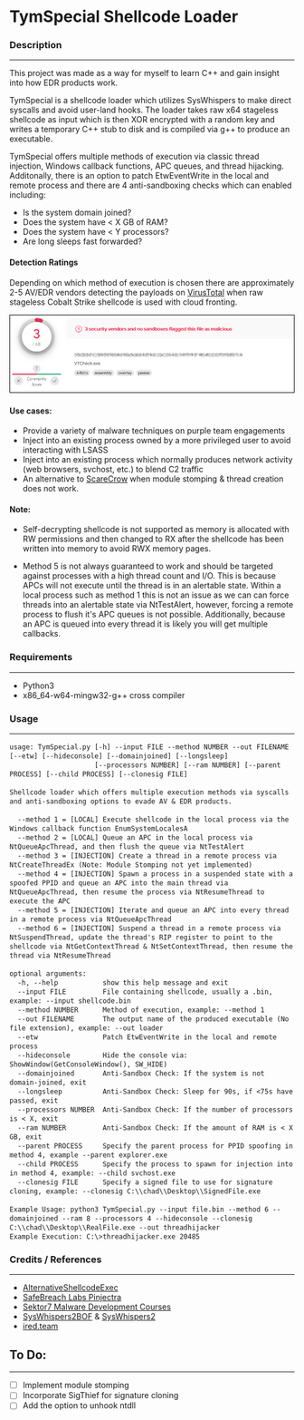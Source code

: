 # TymSpecial Shellcode Loader


### Description
---
This project was made as a way for myself to learn C++ and gain insight into how EDR products work.

TymSpecial is a shellcode loader which utilizes SysWhispers to make direct syscalls and avoid user-land hooks. The loader takes raw x64 stageless shellcode as input which is then XOR encrypted with a random key and writes a temporary C++ stub to disk and is compiled via g++ to produce an executable. 

TymSpecial offers multiple methods of execution via classic thread injection, Windows callback functions, APC queues, and thread hijacking. Additonally, there is an option to patch EtwEventWrite in the local and remote process and there are 4 anti-sandboxing checks which can enabled including:

- Is the system domain joined?
- Does the system have < X GB of RAM?
- Does the system have < Y processors?
- Are long sleeps fast forwarded?

#### Detection Ratings

Depending on which method of execution is chosen there are approximately 2-5 AV/EDR vendors detecting the payloads on [VirusTotal](https://virustotal.com) when raw stageless Cobalt Strike shellcode is used with cloud fronting.


![vtcheck](/TymSpecial/vtcheck.png)

#### Use cases:

- Provide a variety of malware techniques on purple team engagements
- Inject into an existing process owned by a more privileged user to avoid interacting with LSASS
- Inject into an existing process which normally produces network activity (web browsers, svchost, etc.) to blend C2 traffic
- An alternative to [ScareCrow](https://github.com/optiv/ScareCrow) when module stomping & thread creation does not work.

#### Note: 

- Self-decrypting shellcode is not supported as memory is allocated with RW permissions and then changed to RX after the shellcode has been written into memory to avoid RWX memory pages. 

- Method 5 is not always guaranteed to work and should be targeted against processes with a high thread count and I/O. This is because APCs will not execute until the thread is in an alertable state. Within a local process such as method 1 this is not an issue as we can can force threads into an alertable state via NtTestAlert, however, forcing a remote process to flush it's APC queues is not possible. Additionally, because an APC is queued into every thread it is likely you will get multiple callbacks.


### Requirements
---
- Python3
- x86_64-w64-mingw32-g++ cross compiler


### Usage
---
```
usage: TymSpecial.py [-h] --input FILE --method NUMBER --out FILENAME [--etw] [--hideconsole] [--domainjoined] [--longsleep]
                     [--processors NUMBER] [--ram NUMBER] [--parent PROCESS] [--child PROCESS] [--clonesig FILE]

Shellcode loader which offers multiple execution methods via syscalls and anti-sandboxing options to evade AV & EDR products.

  --method 1 = [LOCAL] Execute shellcode in the local process via the Windows callback function EnumSystemLocalesA
  --method 2 = [LOCAL] Queue an APC in the local process via NtQueueApcThread, and then flush the queue via NtTestAlert
  --method 3 = [INJECTION] Create a thread in a remote process via NtCreateThreadEx (Note: Module Stomping not yet implemented)
  --method 4 = [INJECTION] Spawn a process in a suspended state with a spoofed PPID and queue an APC into the main thread via NtQueueApcThread, then resume the process via NtResumeThread to execute the APC
  --method 5 = [INJECTION] Iterate and queue an APC into every thread in a remote process via NtQueueApcThread
  --method 6 = [INJECTION] Suspend a thread in a remote process via NtSuspendThread, update the thread's RIP register to point to the shellcode via NtGetContextThread & NtSetContextThread, then resume the thread via NtResumeThread
  
optional arguments:
  -h, --help           show this help message and exit
  --input FILE         File containing shellcode, usually a .bin, example: --input shellcode.bin
  --method NUMBER      Method of execution, example: --method 1
  --out FILENAME       The output name of the produced executable (No file extension), example: --out loader
  --etw                Patch EtwEventWrite in the local and remote process
  --hideconsole        Hide the console via: ShowWindow(GetConsoleWindow(), SW_HIDE)
  --domainjoined       Anti-Sandbox Check: If the system is not domain-joined, exit
  --longsleep          Anti-Sandbox Check: Sleep for 90s, if <75s have passed, exit
  --processors NUMBER  Anti-Sandbox Check: If the number of processors is < X, exit
  --ram NUMBER         Anti-Sandbox Check: If the amount of RAM is < X GB, exit
  --parent PROCESS     Specify the parent process for PPID spoofing in method 4, example --parent explorer.exe
  --child PROCESS      Specify the process to spawn for injection into in method 4, example: --child svchost.exe
  --clonesig FILE      Specify a signed file to use for signature cloning, example: --clonesig C:\\chad\\Desktop\\SignedFile.exe

Example Usage: python3 TymSpecial.py --input file.bin --method 6 --domainjoined --ram 8 --processors 4 --hideconsole --clonesig C:\\chad\\Desktop\\RealFile.exe --out threadhijacker
Example Execution: C:\>threadhijacker.exe 20485
```


### Credits / References
---
- [AlternativeShellcodeExec](https://github.com/S4R1N/AlternativeShellcodeExec)
- [SafeBreach Labs Pinjectra](https://github.com/SafeBreach-Labs/pinjectra)
- [Sektor7 Malware Development Courses](https://institute.sektor7.net/)
- [SysWhispers2BOF](https://github.com/FalconForceTeam/SysWhispers2BOF) & [SysWhispers2](https://github.com/jthuraisamy/SysWhispers2)
- [ired.team](https://www.ired.team/)


## To Do:
---
- [ ] Implement module stomping
- [ ] Incorporate SigThief for signature cloning
- [ ] Add the option to unhook ntdll
